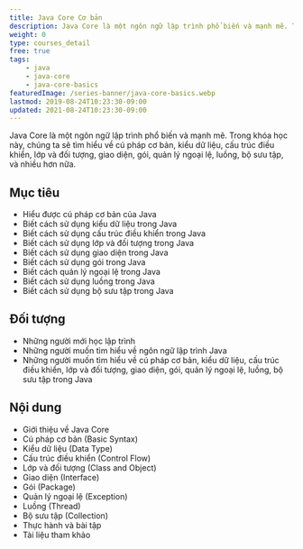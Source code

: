 ```yaml
---
title: Java Core Cơ bản
description: Java Core là một ngôn ngữ lập trình phổ biến và mạnh mẽ. Trong khóa học này, chúng ta sẽ tìm hiểu về cú pháp cơ bản, kiểu dữ liệu, cấu trúc điều khiển, lớp và đối tượng, giao diện, gói, quản lý ngoại lệ, luồng, bộ sưu tập, và nhiều hơn nữa.
weight: 0
type: courses_detail
free: true
tags: 
    - java
    - java-core
    - java-core-basics
featuredImage: /series-banner/java-core-basics.webp
lastmod: 2019-08-24T10:23:30-09:00
updated: 2021-08-24T10:23:30-09:00
---
```


 Java Core là một ngôn ngữ lập trình phổ biến và mạnh mẽ. Trong khóa học này, chúng ta sẽ tìm hiểu về cú pháp cơ bản, kiểu dữ liệu, cấu trúc điều khiển, lớp và đối tượng, giao diện, gói, quản lý ngoại lệ, luồng, bộ sưu tập, và nhiều hơn nữa.

## Mục tiêu

- Hiểu được cú pháp cơ bản của Java
- Biết cách sử dụng kiểu dữ liệu trong Java
- Biết cách sử dụng cấu trúc điều khiển trong Java
- Biết cách sử dụng lớp và đối tượng trong Java
- Biết cách sử dụng giao diện trong Java
- Biết cách sử dụng gói trong Java
- Biết cách quản lý ngoại lệ trong Java
- Biết cách sử dụng luồng trong Java
- Biết cách sử dụng bộ sưu tập trong Java

## Đối tượng

- Những người mới học lập trình
- Những người muốn tìm hiểu về ngôn ngữ lập trình Java
- Những người muốn tìm hiểu về cú pháp cơ bản, kiểu dữ liệu, cấu trúc điều khiển, lớp và đối tượng, giao diện, gói, quản lý ngoại lệ, luồng, bộ sưu tập trong Java

## Nội dung

- Giới thiệu về Java Core
- Cú pháp cơ bản (Basic Syntax)
- Kiểu dữ liệu (Data Type)
- Cấu trúc điều khiển (Control Flow)
- Lớp và đối tượng (Class and Object)
- Giao diện (Interface)
- Gói (Package)
- Quản lý ngoại lệ (Exception)
- Luồng (Thread)
- Bộ sưu tập (Collection)
- Thực hành và bài tập 
- Tài liệu tham khảo